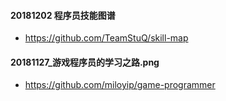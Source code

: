 

#### 20181202 程序员技能图谱
- https://github.com/TeamStuQ/skill-map


#### 20181127_游戏程序员的学习之路.png
- https://github.com/miloyip/game-programmer

